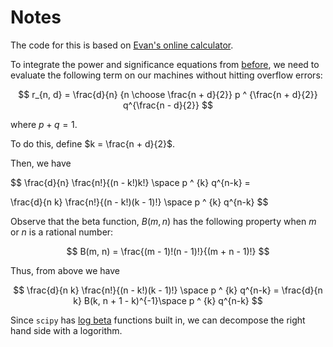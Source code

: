 # Notes

The code for this is based on [Evan's online calculator](
    https://www.evanmiller.org/ab-testing/sequential.html
). 

To integrate the power and significance equations from [before](../notes.md), we need to evaluate the following term on our machines without hitting overflow errors:

$$ r_{n, d} = \frac{d}{n} {n \choose \frac{n + d}{2}} p ^ {\frac{n + d}{2}} q^{\frac{n - d}{2}} $$

where $p + q = 1$. 

To do this, define $k  = \frac{n + d}{2}$. 

Then, we have 

$$ \frac{d}{n} \frac{n!}{(n - k!)k!} \space p ^ {k} q^{n-k}  = 

\frac{d}{n k} \frac{n!}{(n - k!)(k - 1)!} \space p ^ {k} q^{n-k}
$$

Observe that the beta function, $B(m, n)$ has the following property when $m$ or $n$ is a rational number:

$$ B(m, n) = \frac{(m - 1)!(n - 1)!}{(m + n - 1)!} $$

Thus, from above we have 

$$ \frac{d}{n k} \frac{n!}{(n - k!)(k - 1)!} \space p ^ {k} q^{n-k}
= \frac{d}{n k} B(k, n + 1 - k)^{-1}\space p ^ {k} q^{n-k}
$$

Since `scipy` has [log beta](https://docs.scipy.org/doc/scipy/reference/generated/scipy.special.betaln.html) functions built in, we can decompose the right hand side with a logorithm. 